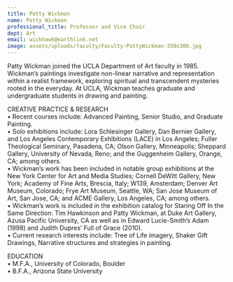 ```yaml
---
title: Patty Wickman
name: Patty Wickman
professional_title: Professor and Vice Chair
dept: Art
email: wickhawk@earthlink.net
image: assets/uploads/faculty/Faculty-PattyWickman-350x300.jpg
---
```


Patty Wickman joined the UCLA Department of Art faculty in 1985. Wickman’s paintings investigate non-linear narrative and representation within a realist framework, exploring spiritual and transcendent mysteries rooted in the everyday. At UCLA, Wickman teaches graduate and undergraduate students in drawing and painting.
  
CREATIVE PRACTICE & RESEARCH<br>
•         Recent courses include: Advanced Painting, Senior Studio, and Graduate Painting.<br>
•         Solo exhibitions include: Lora Schlesinger Gallery, Dan Bernier Gallery, and Los Angeles Contemporary Exhibitions (LACE) in Los Angeles; Fuller Theological Seminary, Pasadena, CA; Olson Gallery, Minneapolis; Sheppard Gallery, University of Nevada, Reno; and the Guggenheim Gallery, Orange, CA; among others.<br>
•         Wickman’s work has been included in notable group exhibitions at the New York Center for Art and Media Studies; Cornell DeWitt Gallery, New York; Academy of Fine Arts, Brescia, Italy; W139, Amsterdam; Denver Art Museum, Colorado; Frye Art Museum, Seattle, WA; San Jose Museum of Art, San Jose, CA; and ACME Gallery, Los Angeles, CA; among others.<br>
•         Wickman’s work is included in the exhibition catalog for Staring Off In the Same Direction: Tim Hawkinson and Patty Wickman, at Duke Art Gallery, Azusa Pacific University, CA as well as in Edward Lucie-Smith’s Adam (1998) and Judith Dupres’ Full of Grace (2010).<br>
•         Current research interests include: Tree of Life imagery, Shaker Gift Drawings, Narrative structures and strategies in painting.<br>
 
EDUCATION<br>
•         M.F.A., University of Colorado, Boulder<br>
•          B.F.A., Arizona State University<br>
